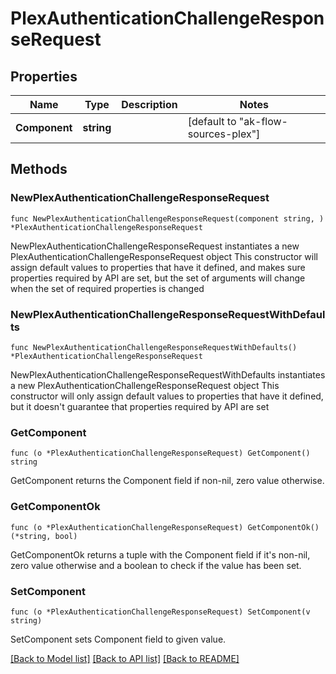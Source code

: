 # PlexAuthenticationChallengeResponseRequest

## Properties

Name | Type | Description | Notes
------------ | ------------- | ------------- | -------------
**Component** | **string** |  | [default to "ak-flow-sources-plex"]

## Methods

### NewPlexAuthenticationChallengeResponseRequest

`func NewPlexAuthenticationChallengeResponseRequest(component string, ) *PlexAuthenticationChallengeResponseRequest`

NewPlexAuthenticationChallengeResponseRequest instantiates a new PlexAuthenticationChallengeResponseRequest object
This constructor will assign default values to properties that have it defined,
and makes sure properties required by API are set, but the set of arguments
will change when the set of required properties is changed

### NewPlexAuthenticationChallengeResponseRequestWithDefaults

`func NewPlexAuthenticationChallengeResponseRequestWithDefaults() *PlexAuthenticationChallengeResponseRequest`

NewPlexAuthenticationChallengeResponseRequestWithDefaults instantiates a new PlexAuthenticationChallengeResponseRequest object
This constructor will only assign default values to properties that have it defined,
but it doesn't guarantee that properties required by API are set

### GetComponent

`func (o *PlexAuthenticationChallengeResponseRequest) GetComponent() string`

GetComponent returns the Component field if non-nil, zero value otherwise.

### GetComponentOk

`func (o *PlexAuthenticationChallengeResponseRequest) GetComponentOk() (*string, bool)`

GetComponentOk returns a tuple with the Component field if it's non-nil, zero value otherwise
and a boolean to check if the value has been set.

### SetComponent

`func (o *PlexAuthenticationChallengeResponseRequest) SetComponent(v string)`

SetComponent sets Component field to given value.



[[Back to Model list]](../README.md#documentation-for-models) [[Back to API list]](../README.md#documentation-for-api-endpoints) [[Back to README]](../README.md)


